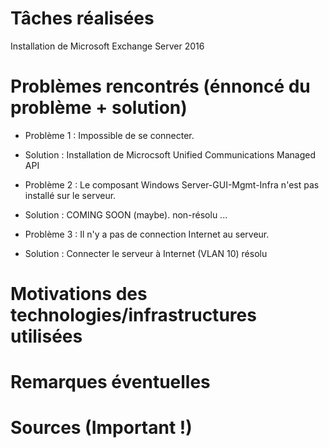 # Tâches réalisées
Installation de Microsoft Exchange Server 2016

# Problèmes rencontrés (énnoncé du problème + solution)

* Problème 1 : Impossible de se connecter.
* Solution : Installation de Microcsoft Unified Communications Managed API

* Problème 2 : Le composant Windows Server-GUI-Mgmt-Infra n'est pas installé sur le serveur.
* Solution : COMING SOON (maybe). non-résolu ...

* Problème 3 : Il n'y a pas de connection Internet au serveur.
* Solution : Connecter le serveur à Internet (VLAN 10) résolu

# Motivations des technologies/infrastructures utilisées

# Remarques éventuelles

# Sources (Important !)
